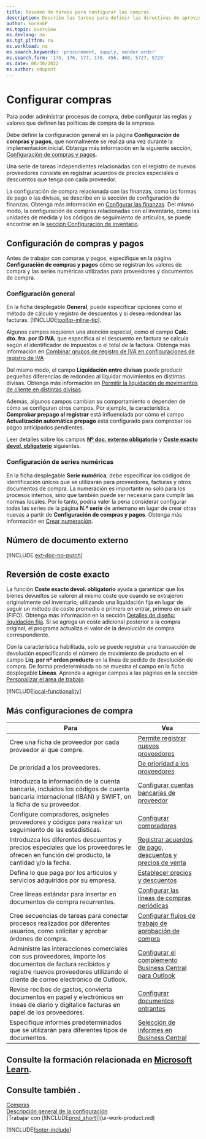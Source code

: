 ```yaml
---
title: Resumen de tareas para configurar las compras
description: Describe las tareas para definir las directivas de aprovisionamiento de su empresa y configurar sus procesos de compra.
author: SorenGP
ms.topic: overview
ms.devlang: na
ms.tgt_pltfrm: na
ms.workload: na
ms.search.keywords: 'procurement, supply, vendor order'
ms.search.form: '175, 176, 177, 178, 456, 460, 5727, 5729'
ms.date: 08/30/2022
ms.author: edupont
---
```

# <a name="setting-up-purchasing"></a><a name="setting-up-purchasing"></a><a name="setting-up-purchasing"></a><a name="setting-up-purchasing"></a>Configurar compras

Para poder administrar procesos de compra, debe configurar las reglas y valores que definen las políticas de compra de la empresa.

Debe definir la configuración general en la página **Configuración de compras y pagos**, que normalmente se realiza una vez durante la implementación inicial. Obtenga más información en la siguiente sección, [Configuración de compras y pagos](#purchases-and-payables-setup).

Una serie de tareas independientes relacionadas con el registro de nuevos proveedores consiste en registrar acuerdos de precios especiales o descuentos que tenga con cada proveedor.

La configuración de compra relacionada con las finanzas, como las formas de pago o las divisas, se describe en la sección de configuración de finanzas. Obtenga más información en [Configurar las finanzas](finance-setup-finance.md). Del mismo modo, la configuración de compras relacionadas con el inventario, como las unidades de medida y los códigos de seguimiento de artículos, se puede encontrar en la [sección Configuración de inventario](inventory-setup-inventory.md).

## <a name="purchases-and-payables-setup"></a><a name="purchases-and-payables-setup"></a><a name="purchases-and-payables-setup"></a><a name="purchases-and-payables-setup"></a>Configuración de compras y pagos

Antes de trabajar con compras y pagos, especifique en la página **Configuración de compras y pagos** cómo se registran los valores de compra y las series numéricas utilizadas para proveedores y documentos de compra.

### <a name="general-settings"></a><a name="general-settings"></a><a name="general-settings"></a><a name="general-settings"></a>Configuración general

En la ficha desplegable **General**, puede especificar opciones como el método de cálculo y registro de descuentos y si desea redondear las facturas. [!INCLUDE[tooltip-inline-tip](includes/tooltip-inline-tip_md.md)].

Algunos campos requieren una atención especial, como el campo **Calc. dto. fra. por ID IVA**, que especifica si el descuento en factura se calcula según el identificador de impuestos o el total de la factura. Obtenga más información en [Combinar grupos de registro de IVA en configuraciones de registro de IVA](finance-setup-vat.md#combine-vat-posting-groups-in-vat-posting-setups)

Del mismo modo, el campo **Liquidación entre divisas** puede producir pequeñas diferencias de redondeo al liquidar movimientos en distintas divisas. Obtenga más información en [Permitir la liquidación de movimientos de cliente en distintas divisas](finance-how-enable-application-ledger-entries-different-currencies.md).

Además, algunos campos cambian su comportamiento o dependen de cómo se configuran otros campos. Por ejemplo, la característica **Comprobar prepago al registrar** está influenciada por cómo el campo **Actualización automática prepago** está configurado para comprobar los pagos anticipados pendientes.

Leer detalles sobre los campos [**Nº doc. externo obligatorio**](#external-document-number) y [**Coste exacto devol. obligatorio**](#exact-cost-reversing) siguientes.

### <a name="number-series-settings"></a><a name="number-series-settings"></a><a name="number-series-settings"></a><a name="number-series-settings"></a>Configuración de series numéricas

En la ficha desplegable **Serie numérica**, debe especificar los códigos de identificación únicos que se utilizarán para proveedores, facturas y otros documentos de compra. La numeración es importante no solo para los procesos internos, sino que también puede ser necesaria para cumplir las normas locales. Por lo tanto, podría valer la pena considerar configurar todas las series de la página **N.º serie** de antemano en lugar de crear otras nuevas a partir de **Configuración de compras y pagos**. Obtenga más información en [Crear numeración](ui-create-number-series.md).

## <a name="external-document-number"></a><a name="external-document-number"></a><a name="external-document-number"></a><a name="external-document-number"></a>Número de documento externo

[!INCLUDE [ext-doc-no-purch](includes/ext-doc-no-purch.md)]

## <a name="exact-cost-reversing"></a><a name="exact-cost-reversing"></a><a name="exact-cost-reversing"></a><a name="exact-cost-reversing"></a>Reversión de coste exacto

La función **Coste exacto devol. obligatorio** ayuda a garantizar que los bienes devueltos se valoren al mismo coste que cuando se extrajeron originalmente del inventario, utilizando una liquidación fija en lugar de seguir un método de coste promedio o primero en entrar, primero en salir (FIFO). Obtenga más información en la sección [Detalles de diseño: liquidación fija](design-details-item-application.md#fixed-application). Si se agrega un coste adicional posterior a la compra original, el programa actualiza el valor de la devolución de compra correspondiente.

Con la característica habilitada, solo se puede registrar una transacción de devolución especificando el número de movimiento de producto en el campo **Liq. por nº orden producto** en la línea de pedido de devolución de compra. De forma predeterminada no se muestra el campo en la ficha desplegable **Líneas**. Aprenda a agregar campos a las páginas en la sección [Personalizar el área de trabajo](ui-personalization-user.md#to-start-personalizing-a-page-through-the-personalizing-banner).

[!INCLUDE[local-functionality](includes/local-functionality.md)]

## <a name="more-purchasing-setups"></a><a name="more-purchasing-setups"></a><a name="more-purchasing-setups"></a><a name="more-purchasing-setups"></a>Más configuraciones de compra

| Para | Vea |
| --- | --- |
| Cree una ficha de proveedor por cada proveedor al que compre. |[Permite registrar nuevos proveedores](purchasing-how-register-new-vendors.md) |
| De prioridad a los proveedores. |[De prioridad a los proveedores](purchasing-how-prioritize-vendors.md) |
| Introduzca la información de la cuenta bancaria, incluidos los códigos de cuenta bancaria internacional (IBAN) y SWIFT, en la ficha de su proveedor. | [Configurar cuentas bancarias de proveedor](purchasing-how-set-up-vendors-bank-accounts.md) |
| Configure compradores, asígneles proveedores y códigos para realizar un seguimiento de las estadísticas. |[Configurar compradores](purchasing-how-setup-purchasers.md) |
| Introduzca los diferentes descuentos y precios especiales que los proveedores le ofrecen en función del producto, la cantidad y/o la fecha. |[Registrar acuerdos de pago, descuentos y precios de venta](purchasing-how-record-purchase-price-discount-payment-agreements.md) |
| Defina lo que paga por los artículos y servicios adquiridos por su empresa.  | [Establecer precios y descuentos](across-prices-and-discounts.md) |
| Cree líneas estándar para insertar en documentos de compra recurrentes. | [Configurar las líneas de compras periódicas](purchasing-how-work-recurring-purchase-lines.md) |
| Cree secuencias de tareas para conectar procesos realizados por diferentes usuarios, como solicitar y aprobar órdenes de compra. | [Configurar flujos de trabajo de aprobación de compra](across-set-up-workflows.md) |
| Administre las interacciones comerciales con sus proveedores, importe los documentos de factura recibidos y registre nuevos proveedores utilizando el cliente de correo electrónico de Outlook. | [Configurar el complemento Business Central para Outlook](admin-outlook.md) |
| Revise recibos de gastos, convierta documentos en papel y electrónicos en líneas de diario y digitalice facturas en papel de los proveedores. | [Configurar documentos entrantes](across-how-setup-income-documents.md) |
| Especifique informes predeterminados que se utilizarán para diferentes tipos de documentos. |[Selección de informes en Business Central](across-report-selections.md)|

## <a name="see-related-training-at-microsoft-learn"></a><a name="see-related-training-at-microsoft-learn"></a><a name="see-related-training-at-microsoft-learn"></a><a name="see-related-training-at-microsoft-learn"></a>Consulte la formación relacionada en [Microsoft Learn](/learn/paths/trade-get-started-dynamics-365-business-central/).

## <a name="see-also"></a><a name="see-also"></a><a name="see-also"></a><a name="see-also"></a>Consulte también .

[Compras](purchasing-manage-purchasing.md)  
[Descripción general de la configuración](setup.md)  
[Trabajar con [!INCLUDE[prod_short](includes/prod_short.md)]](ui-work-product.md)

[!INCLUDE[footer-include](includes/footer-banner.md)]
